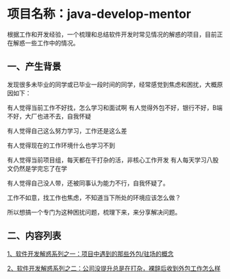 # 项目名称：java-develop-mentor
根据工作和开发经验，一个梳理和总结软件开发时常见情况的解惑的项目，目前正在解惑一些工作中的情况。

## 一、产生背景

发现很多未毕业的同学或已毕业一段时间的同学，经常感觉到焦虑和困扰，大概原因如下：

 有人觉得当前工作不好找，怎么学习和面试啊 有人觉得外包不好，银行不好，B端不好，大厂也进不去，自我怀疑

有人觉得自己这么努力学习，工作还是这么差

有人觉得现在的工作环境什么也学习不到

有人觉得当前项目组，每天都在干打杂的活，非核心工作开发 有人每天学习八股文仍然是学完忘了在学

有人觉得自己没人带，还被同事认为能力不行，自我怀疑了。

工作不如意，找工作也焦虑，不知道当下所处的环境应该怎么做？

所以想搞一个专门为这种困扰问题，梳理下来，来分享解决问题。

## 二、内容列表

[1、软件开发解惑系列之一：项目中遇到的那些外包/驻场的概念](https://github.com/wuchubuzai2018/java-develop-mentor/blob/main/1.%E8%BD%AF%E4%BB%B6%E5%BC%80%E5%8F%91%E8%A7%A3%E6%83%91%E7%B3%BB%E5%88%97/1.%E6%89%AB%E7%9B%B2%E4%B8%80%E4%B8%8B%E9%A1%B9%E7%9B%AE%E4%B8%AD%E9%A9%BB%E5%9C%BA:%E5%A4%96%E5%8C%85%E8%BF%99%E4%BA%9B%E6%A6%82%E5%BF%B5.md)

[2、软件开发解惑系列之二：公司没提升总是在打杂，裸辞后收到外包工作怎么样](https://github.com/wuchubuzai2018/java-develop-mentor/blob/main/1.%E8%BD%AF%E4%BB%B6%E5%BC%80%E5%8F%91%E8%A7%A3%E6%83%91%E7%B3%BB%E5%88%97/2.%E5%85%AC%E5%8F%B8%E6%B2%A1%E6%8F%90%E5%8D%87%E6%80%BB%E6%98%AF%E6%89%93%E6%9D%82%EF%BC%8C%E8%A3%B8%E8%BE%9E%E5%90%8E%E6%94%B6%E5%88%B0%E5%A4%96%E5%8C%85%EF%BC%8C%E6%80%8E%E4%B9%88%E6%A0%B7.md)

